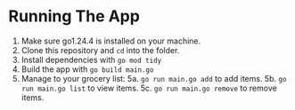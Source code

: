 # Running The App

1. Make sure go1.24.4 is installed on your machine.
2. Clone this repository and `cd` into the folder.
3. Install dependencies with `go mod tidy`
4. Build the app with `go build main.go`
5. Manage to your grocery list:
  5a. `go run main.go add` to add items.
  5b. `go run main.go list` to view items.
  5c. `go run main.go remove` to remove items.
